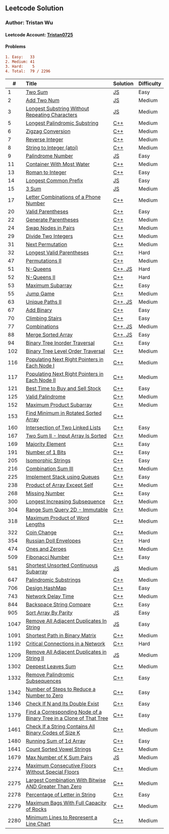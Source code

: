 ## Leetcode Solution

### Author: Tristan Wu

#### Leetcode Account: [Tristan0725](https://leetcode.com/Tristan0725/)

#### Problems

```diff
1. Easy:   33
2. Medium: 41
3. Hard:    5
4. Total:  79 / 2296
```

| #    | Title                                                                                                                                                                   | Solution                                                                                                                                      | Difficulty |
| ---- | :---------------------------------------------------------------------------------------------------------------------------------------------------------------------- | :-------------------------------------------------------------------------------------------------------------------------------------------- | :--------- |
| 1    | [Two Sum](https://leetcode.com/problems/two-sum/)                                                                                                                       | [JS](https://github.com/Po-Hsien39/Leetcode-sol/tree/main/algorithm/0001-Two_Sum)                                                             | Easy       |
| 2    | [Add Two Num](https://leetcode.com/problems/add-two-numbers/)                                                                                                           | [JS](https://github.com/Po-Hsien39/Leetcode-sol/tree/main/algorithm/0002-Add_Two_Num)                                                         | Medium     |
| 3    | [Longest Substring Without Repeating Characters](https://leetcode.com/problems/longest-substring-without-repeating-characters/)                                         | [JS](https://github.com/Po-Hsien39/Leetcode-sol/tree/main/algorithm/0003-Longest_Substring_Without_Repeating_Characters)                      | Medium     |
| 5    | [Longest Palindromic Substring](https://leetcode.com/problems/longest-palindromic-substring/)                                                                           | [C++](https://github.com/Po-Hsien39/Leetcode-sol/tree/main/algorithm/0005-Longest-Palindromic-Substring)                                      | Medium     |
| 6    | [Zigzag Conversion](https://leetcode.com/problems/zigzag-conversion/)                                                                                                   | [C++](https://github.com/Po-Hsien39/Leetcode-sol/tree/main/algorithm/0006-Zigzag-Conversion)                                                  | Medium     |
| 7    | [Reverse Integer](https://leetcode.com/problems/reverse-integer/)                                                                                                       | [C++](https://github.com/Po-Hsien39/Leetcode-sol/tree/main/algorithm/0007-Reverse-Integer)                                                    | Medium     |
| 8    | [String to Integer (atoi)](https://leetcode.com/problems/string-to-integer-atoi/)                                                                                       | [C++](<https://github.com/Po-Hsien39/Leetcode-sol/tree/main/algorithm/0008-String-to-Integer-(atoi)>)                                         | Medium     |
| 9    | [Palindrome Number](https://leetcode.com/problems/palindrome-number/)                                                                                                   | [JS](https://github.com/Po-Hsien39/Leetcode-sol/tree/main/algorithm/0009-Palindrome_Number)                                                   | Easy       |
| 11   | [Container With Most Water](https://leetcode.com/problems/container-with-most-water/)                                                                                   | [C++](https://github.com/Po-Hsien39/Leetcode-sol/tree/main/algorithm/0011-Container-With-Most-Water)                                          | Medium     |
| 13   | [Roman to Integer](https://leetcode.com/problems/roman-to-integer/)                                                                                                     | [C++](https://github.com/Po-Hsien39/Leetcode-sol/tree/main/algorithm/0013-Roman-to-Integer)                                                   | Easy       |
| 14   | [Longest Common Prefix](https://leetcode.com/problems/longest-common-prefix/)                                                                                           | [JS](https://github.com/Po-Hsien39/Leetcode-sol/tree/main/algorithm/0014-Longest_Common_Prefix)                                               | Easy       |
| 15   | [3 Sum](https://leetcode.com/problems/3sum/)                                                                                                                            | [JS](https://github.com/Po-Hsien39/Leetcode-sol/tree/main/algorithm/0015-3sum)                                                                | Medium     |
| 17   | [Letter Combinations of a Phone Number](https://leetcode.com/problems/letter-combinations-of-a-phone-number/)                                                           | [C++](https://github.com/Po-Hsien39/Leetcode-sol/tree/main/algorithm/0017-Letter-Combinations-of-a-Phone-Number)                              | Medium     |
| 20   | [Valid Parentheses](https://leetcode.com/problems/valid-parentheses/)                                                                                                   | [C++](https://github.com/Po-Hsien39/Leetcode-sol/tree/main/algorithm/0020-Valid-Parentheses)                                                  | Easy       |
| 22   | [Generate Parentheses](https://leetcode.com/problems/generate-parentheses/)                                                                                             | [C++](https://github.com/Po-Hsien39/Leetcode-sol/tree/main/algorithm/0022-Generate-Parentheses)                                               | Medium     |
| 24   | [Swap Nodes in Pairs](https://leetcode.com/problems/swap-nodes-in-pairs/)                                                                                               | [C++](https://github.com/Po-Hsien39/Leetcode-sol/tree/main/algorithm/0024-Swap-Nodes-in-Pairs)                                                | Medium     |
| 29   | [Divide Two Integers](https://leetcode.com/problems/divide-two-integers/)                                                                                               | [C++](https://github.com/Po-Hsien39/Leetcode-sol/tree/main/algorithm/0029-Divide-Two-Integers)                                                | Medium     |
| 31   | [Next Permutation](https://leetcode.com/problems/next-permutation/)                                                                                                     | [C++](https://github.com/Po-Hsien39/Leetcode-sol/tree/main/algorithm/0031-Next-Permutation)                                                   | Medium     |
| 32   | [Longest Valid Parentheses](https://leetcode.com/problems/longest-valid-parentheses/)                                                                                   | [C++](https://github.com/Po-Hsien39/Leetcode-sol/tree/main/algorithm/0032-Longest-Valid-Parentheses)                                          | Hard       |
| 47   | [Permutations II](https://leetcode.com/problems/permutations-ii/)                                                                                                       | [C++](https://github.com/Po-Hsien39/Leetcode-sol/tree/main/algorithm/0047-Permutations-II)                                                    | Medium     |
| 51   | [N-Queens](https://leetcode.com/problems/n-queens/)                                                                                                                     | [C++, JS](https://github.com/Po-Hsien39/Leetcode-sol/tree/main/algorithm/0051-N-Queens)                                                       | Hard       |
| 52   | [N-Queens II](https://leetcode.com/problems/n-queens-ii/)                                                                                                               | [C++](https://github.com/Po-Hsien39/Leetcode-sol/tree/main/algorithm/0052-N-Queens-II)                                                        | Hard       |
| 53   | [Maximum Subarray](https://leetcode.com/problems/maximum-subarray/)                                                                                                     | [C++](https://github.com/Po-Hsien39/Leetcode-sol/tree/main/algorithm/0053-Maximum-Subarray)                                                   | Easy       |
| 55   | [Jump Game](https://leetcode.com/problems/jump-game/)                                                                                                                   | [C++](https://github.com/Po-Hsien39/Leetcode-sol/tree/main/algorithm/0055-Jump-Game)                                                          | Medium     |
| 63   | [Unique Paths II](https://leetcode.com/problems/unique-paths-ii/)                                                                                                       | [C++, JS](https://github.com/Po-Hsien39/Leetcode-sol/tree/main/algorithm/0063-Unique-Paths-II)                                                | Medium     |
| 67   | [Add Binary](https://leetcode.com/problems/add-binary/)                                                                                                                 | [C++](https://github.com/Po-Hsien39/Leetcode-sol/tree/main/algorithm/0067-Add-Binary)                                                         | Easy       |
| 70   | [Climbing Stairs](https://leetcode.com/problems/climbing-stairs/)                                                                                                       | [C++](https://github.com/Po-Hsien39/Leetcode-sol/tree/main/algorithm/0070-Climbing-Stairs)                                                    | Easy       |
| 77   | [Combinations](https://leetcode.com/problems/combinations/)                                                                                                             | [C++, JS](https://github.com/Po-Hsien39/Leetcode-sol/tree/main/algorithm/0077-Combinations)                                                   | Medium     |
| 88   | [Merge Sorted Array](https://leetcode.com/problems/merge-sorted-array/)                                                                                                 | [C++, JS](https://github.com/Po-Hsien39/Leetcode-sol/tree/main/algorithm/0088-Merge-Sorted-Array)                                             | Easy       |
| 94   | [Binary Tree Inorder Traversal](https://leetcode.com/problems/binary-tree-inorder-traversal/)                                                                           | [C++](https://github.com/Po-Hsien39/Leetcode-sol/tree/main/algorithm/0094-Binary-Tree-Inorder-Traversal)                                      | Easy       |
| 102  | [Binary Tree Level Order Traversal](https://leetcode.com/problems/binary-tree-level-order-traversal/)                                                                   | [C++](https://github.com/Po-Hsien39/Leetcode-sol/tree/main/algorithm/0102-Binary-Tree-Level-Order-Traversal)                                  | Medium     |
| 116  | [Populating Next Right Pointers in Each Node I](https://leetcode.com/problems/populating-next-right-pointers-in-each-node/)                                             | [C++](https://github.com/Po-Hsien39/Leetcode-sol/tree/main/algorithm/0116-Populating-Next-Right-Pointers-in-Each-Node-I)                      | Medium     |
| 117  | [Populating Next Right Pointers in Each Node II](https://leetcode.com/problems/populating-next-right-pointers-in-each-node-ii/)                                         | [C++](https://github.com/Po-Hsien39/Leetcode-sol/tree/main/algorithm/0117-Populating-Next-Right-Pointers-in-Each-Node-II)                     | Medium     |
| 121  | [Best Time to Buy and Sell Stock](https://leetcode.com/problems/best-time-to-buy-and-sell-stock/)                                                                       | [C++](https://github.com/Po-Hsien39/Leetcode-sol/tree/main/algorithm/0121-Best-Time-to-Buy-and-Sell-Stock)                                    | Easy       |
| 125  | [Valid Palindrome](https://leetcode.com/problems/valid-palindrome/)                                                                                                     | [C++](https://github.com/Po-Hsien39/Leetcode-sol/tree/main/algorithm/0125-Valid-Palindrome)                                                   | Medium     |
| 152  | [Maximum Product Subarray](https://leetcode.com/problems/maximum-product-subarray/)                                                                                     | [C++](https://github.com/Po-Hsien39/Leetcode-sol/tree/main/algorithm/0152-Maximum-Product-Subarray)                                           | Medium     |
| 153  | [Find Minimum in Rotated Sorted Array](https://leetcode.com/problems/find-minimum-in-rotated-sorted-array/)                                                             | [C++](https://github.com/Po-Hsien39/Leetcode-sol/tree/main/algorithm/0153-Find-Minimum-in-Rotated-Sorted-Array)                               |
| 160  | [Intersection of Two Linked Lists](https://leetcode.com/problems/intersection-of-two-linked-lists/)                                                                     | [C++](https://github.com/Po-Hsien39/Leetcode-sol/tree/main/algorithm/0160-Intersection-of-Two-Linked-Lists)                                   | Easy       |
| 167  | [Two Sum II - Input Array Is Sorted](https://leetcode.com/problems/two-sum-ii-input-array-is-sorted/)                                                                   | [C++](https://github.com/Po-Hsien39/Leetcode-sol/tree/main/algorithm/0167-Two-Sum-II-Input-Array-Is-Sorted)                                   | Medium     |
| 169  | [Majority Element](https://leetcode.com/problems/majority-element/)                                                                                                     | [C++](https://github.com/Po-Hsien39/Leetcode-sol/tree/main/algorithm/0169-Majority-Element)                                                   | Easy       |
| 191  | [Number of 1 Bits](https://leetcode.com/problems/number-of-1-bits/)                                                                                                     | [C++](https://github.com/Po-Hsien39/Leetcode-sol/tree/main/algorithm/0191-Number-of-1-Bits)                                                   | Easy       |
| 205  | [Isomorphic Strings](https://leetcode.com/problems/isomorphic-strings/)                                                                                                 | [C++](https://github.com/Po-Hsien39/Leetcode-sol/tree/main/algorithm/0205-Isomorphic-Strings)                                                 | Easy       |
| 216  | [Combination Sum III](https://leetcode.com/problems/combination-sum-iii/)                                                                                               | [C++](https://github.com/Po-Hsien39/Leetcode-sol/tree/main/algorithm/0216-Combination-Sum-III)                                                | Medium     |
| 225  | [Implement Stack using Queues](https://leetcode.com/problems/implement-stack-using-queues/)                                                                             | [C++](https://github.com/Po-Hsien39/Leetcode-sol/tree/main/algorithm/0225-Implement-Stack-using-Queues)                                       | Easy       |
| 238  | [Product of Array Except Self](https://leetcode.com/problems/product-of-array-except-self/)                                                                             | [C++](https://github.com/Po-Hsien39/Leetcode-sol/tree/main/algorithm/0238-Product-of-Array-Except-Self)                                       | Medium     |
| 268  | [Missing Number](https://leetcode.com/problems/missing-number/)                                                                                                         | [C++](https://github.com/Po-Hsien39/Leetcode-sol/tree/main/algorithm/0268-Missing-Number)                                                     | Easy       |
| 300  | [Longest Increasing Subsequence](https://leetcode.com/problems/longest-increasing-subsequence/)                                                                         | [C++](https://github.com/Po-Hsien39/Leetcode-sol/tree/main/algorithm/0300-Longest-Increasing-Subsequence)                                     | Medium     |
| 304  | [Range Sum Query 2D - Immutable](https://leetcode.com/problems/range-sum-query-2d-immutable/)                                                                           | [C++](https://github.com/Po-Hsien39/Leetcode-sol/tree/main/algorithm/0304-Range-Sum-Query-2D-Immutable)                                       | Medium     |
| 318  | [Maximum Product of Word Lengths](https://leetcode.com/problems/maximum-product-of-word-lengths/)                                                                       | [C++](https://github.com/Po-Hsien39/Leetcode-sol/tree/main/algorithm/0318-Maximum-Product-of-Word-Lengths)                                    | Medium     |
| 322  | [Coin Change](https://leetcode.com/problems/coin-change/)                                                                                                               | [C++](https://github.com/Po-Hsien39/Leetcode-sol/tree/main/algorithm/0322-Coin-Change)                                                        | Medium     |
| 354  | [Russian Doll Envelopes](https://leetcode.com/problems/russian-doll-envelopes/)                                                                                         | [C++](https://github.com/Po-Hsien39/Leetcode-sol/tree/main/algorithm/0354-Russian-Doll-Envelopes)                                             | Hard       |
| 474  | [Ones and Zeroes](https://leetcode.com/problems/ones-and-zeroes/)                                                                                                       | [C++](https://github.com/Po-Hsien39/Leetcode-sol/tree/main/algorithm/0474-Ones-and-Zeroes)                                                    | Medium     |
| 509  | [Fibonacci Number](https://leetcode.com/problems/fibonacci-number/)                                                                                                     | [C++](https://github.com/Po-Hsien39/Leetcode-sol/tree/main/algorithm/0509-Fibonacci-Number)                                                   | Easy       |
| 581  | [Shortest Unsorted Continuous Subarray](https://leetcode.com/problems/shortest-unsorted-continuous-subarray/)                                                           | [JS](https://github.com/Po-Hsien39/Leetcode-sol/tree/main/algorithm/0581-Shortest-Unsorted-Continuous-Subarray)                               | Medium     |
| 647  | [Palindromic Substrings](https://leetcode.com/problems/palindromic-substrings/)                                                                                         | [C++](https://github.com/Po-Hsien39/Leetcode-sol/tree/main/algorithm/0647-Palindromic-Substrings)                                             | Medium     |
| 706  | [Design HashMap](https://leetcode.com/problems/design-hashmap/)                                                                                                         | [C++](https://github.com/Po-Hsien39/Leetcode-sol/tree/main/algorithm/0706-Design-HashMap)                                                     | Easy       |
| 743  | [Network Delay Time](https://leetcode.com/problems/network-delay-time/)                                                                                                 | [C++](https://github.com/Po-Hsien39/Leetcode-sol/tree/main/algorithm/0743-Network-Delay-Time)                                                 | Medium     |
| 844  | [Backspace String Compare](https://leetcode.com/problems/backspace-string-compare/)                                                                                     | [C++](https://github.com/Po-Hsien39/Leetcode-sol/tree/main/algorithm/0844-Backspace-String-Compare)                                           | Easy       |
| 905  | [Sort Array By Parity](https://leetcode.com/problems/sort-array-by-parity/)                                                                                             | [JS](https://github.com/Po-Hsien39/Leetcode-sol/tree/main/algorithm/0905-Sort-Array-By-Parity)                                                | Easy       |
| 1047 | [Remove All Adjacent Duplicates In String](https://leetcode.com/problems/remove-all-adjacent-duplicates-in-string/)                                                     | [JS](https://github.com/Po-Hsien39/Leetcode-sol/tree/main/algorithm/1047-Remove-All-Adjacent-Duplicates-In-String)                            | Easy       |
| 1091 | [Shortest Path in Binary Matrix](https://leetcode.com/problems/shortest-path-in-binary-matrix/)                                                                         | [C++](https://github.com/Po-Hsien39/Leetcode-sol/tree/main/algorithm/1091-Shortest-Path-in-Binary-Matrix)                                     | Medium     |
| 1192 | [Critical Connections in a Network](https://leetcode.com/problems/critical-connections-in-a-network/)                                                                   | [C++](https://github.com/Po-Hsien39/Leetcode-sol/tree/main/algorithm/1192-Critical-Connections-in-a-Network)                                  | Hard       |
| 1209 | [Remove All Adjacent Duplicates in String II](https://leetcode.com/problems/remove-all-adjacent-duplicates-in-string-ii/)                                               | [JS](https://github.com/Po-Hsien39/Leetcode-sol/tree/main/algorithm/1209-Remove-All-Adjacent-Duplicates-in-String-II)                         | Medium     |
| 1302 | [Deepest Leaves Sum](https://leetcode.com/problems/deepest-leaves-sum/)                                                                                                 | [C++](https://github.com/Po-Hsien39/Leetcode-sol/tree/main/algorithm/1302-Deepest-Leaves-Sum)                                                 | Medium     |
| 1332 | [Remove Palindromic Subsequences](https://leetcode.com/problems/remove-palindromic-subsequences/)                                                                       | [C++](https://github.com/Po-Hsien39/Leetcode-sol/tree/main/algorithm/1332-Remove-Palindromic-Subsequences)                                    | Easy       |
| 1342 | [Number of Steps to Reduce a Number to Zero](https://leetcode.com/problems/number-of-steps-to-reduce-a-number-to-zero/)                                                 | [C++](https://github.com/Po-Hsien39/Leetcode-sol/tree/main/algorithm/1342-Number-of-Steps-to-Reduce-a-Number-to-Zero)                         | Easy       |
| 1346 | [Check If N and Its Double Exist](https://leetcode.com/problems/check-if-n-and-its-double-exist/)                                                                       | [C++](https://github.com/Po-Hsien39/Leetcode-sol/tree/main/algorithm/1346-Check-If-N-and-Its-Double-Exist)                                    | Easy       |
| 1379 | [Find a Corresponding Node of a Binary Tree in a Clone of That Tree](https://leetcode.com/problems/find-a-corresponding-node-of-a-binary-tree-in-a-clone-of-that-tree/) | [C++](https://github.com/Po-Hsien39/Leetcode-sol/tree/main/algorithm/1379-Find-a-Corresponding-Node-of-a-Binary-Tree-in-a-Clone-of-That-Tree) | Easy       |
| 1461 | [Check If a String Contains All Binary Codes of Size K](https://leetcode.com/problems/check-if-a-string-contains-all-binary-codes-of-size-k/)                           | [C++](https://github.com/Po-Hsien39/Leetcode-sol/tree/main/algorithm/1461-Check-If-a-String-Contains-All-Binary-Codes-of-Size-K)              | Medium     |
| 1480 | [Running Sum of 1d Array](https://leetcode.com/problems/running-sum-of-1d-array/)                                                                                       | [C++](https://github.com/Po-Hsien39/Leetcode-sol/tree/main/algorithm/1480-Running-Sum-of-1d-Array)                                            | Easy       |
| 1641 | [Count Sorted Vowel Strings](https://leetcode.com/problems/count-sorted-vowel-strings/)                                                                                 | [C++](https://github.com/Po-Hsien39/Leetcode-sol/tree/main/algorithm/1641-Count-Sorted-Vowel-Strings)                                         | Medium     |
| 1679 | [Max Number of K Sum Pairs](https://leetcode.com/problems/max-number-of-k-sum-pairs/)                                                                                   | [JS](https://github.com/Po-Hsien39/Leetcode-sol/tree/main/algorithm/1679-Max-Number-of-K-Sum-Pairs)                                           | Medium     |
| 2274 | [Maximum Consecutive Floors Without Special Floors](https://leetcode.com/problems/maximum-consecutive-floors-without-special-floors/)                                   | [C++](https://github.com/Po-Hsien39/Leetcode-sol/tree/main/algorithm/2274-Maximum-Consecutive-Floors-Without-Special-Floors)                  | Medium     |
| 2275 | [Largest Combination With Bitwise AND Greater Than Zero](https://leetcode.com/problems/largest-combination-with-bitwise-and-greater-than-zero/)                         | [C++](https://github.com/Po-Hsien39/Leetcode-sol/tree/main/algorithm/2275-Largest-Combination-With-Bitwise-AND-Greater-Than-Zero)             | Medium     |
| 2278 | [Percentage of Letter in String](https://leetcode.com/problems/percentage-of-letter-in-string/)                                                                         | [C++](https://github.com/Po-Hsien39/Leetcode-sol/tree/main/algorithm/2278-Percentage-of-Letter-in-String)                                     | Easy       |
| 2279 | [Maximum Bags With Full Capacity of Rocks](https://leetcode.com/problems/maximum-bags-with-full-capacity-of-rocks/)                                                     | [C++](https://github.com/Po-Hsien39/Leetcode-sol/tree/main/algorithm/2279-Maximum-Bags-With-Full-Capacity-of-Rocks)                           | Medium     |
| 2280 | [Minimum Lines to Represent a Line Chart](https://leetcode.com/problems/minimum-lines-to-represent-a-line-chart/)                                                       | [C++](https://github.com/Po-Hsien39/Leetcode-sol/tree/main/algorithm/2280-Minimum-Lines-to-Represent-a-Line-Chart)                            | Medium     |
